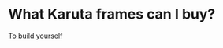 # What Karuta frames can I buy?

[To build yourself](https://github.com/TomSchimansky/CustomTkinter/wiki/Packaging)
<!-- `pyinstaller --noconfirm --onedir --windowed --add-data "C:/Users/Gabriel/.pyenv/pyenv-win/versions/3.11.0/Lib/site-packages/customtkinter;customtkinter/" "D:/Codes/karuta_frameshop_calculator/karuta_frames.py"` -->